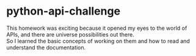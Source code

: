 # python-api-challenge
This homework was exciting because it opened my eyes to the world of APIs, and there are universe possibilities out there.  
So I learned the basic concepts of working on them and how to read and understand the documentation. 
